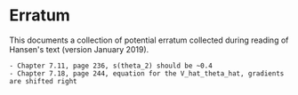 Erratum
=======

This documents a collection of potential erratum collected during reading of
Hansen's text (version January 2019).

    - Chapter 7.11, page 236, s(theta_2) should be ~0.4
    - Chapter 7.18, page 244, equation for the V_hat_theta_hat, gradients are shifted right
